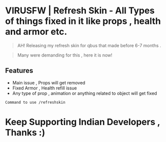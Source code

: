 # VIRUSFW | Refresh Skin - All Types of things fixed in it like props , health and armor etc.

> AH! Releasing my refresh skin for qbus that made before 6-7 months .

> Many were demanding for this , here it is now!



## Features

-  Main issue , Props will get removed
-  Fixed Armor , Health refill issue
-  Any type of prop , animation or anything related to object will get fixed

`Command to use /refreshskin`

# Keep Supporting Indian Developers , Thanks :)
